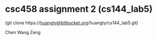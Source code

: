 # csc458 assignment 2 (cs144_lab5)
(git clone https://huangty@bitbucket.org/huangty/cs144_lab5.git)

Chen
Wang
Zeng

